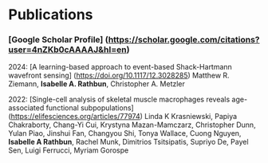 # Publications

### [Google Scholar Profile] (https://scholar.google.com/citations?user=4nZKb0cAAAAJ&hl=en)

2024: [A learning-based approach to event-based Shack-Hartmann wavefront sensing] (https://doi.org/10.1117/12.3028285)
 Matthew R. Ziemann, **Isabelle A. Rathbun**, Christopher A. Metzler 
 
2022: [Single-cell analysis of skeletal muscle macrophages reveals age-associated functional subpopulations] (https://elifesciences.org/articles/77974)
Linda K Krasniewski, Papiya Chakraborty, Chang-Yi Cui, Krystyna Mazan-Mamczarz, Christopher Dunn, Yulan Piao, Jinshui Fan, Changyou Shi, Tonya Wallace, Cuong Nguyen, **Isabelle A Rathbun**, Rachel Munk, Dimitrios Tsitsipatis, Supriyo De, Payel Sen, Luigi Ferrucci, Myriam Gorospe
